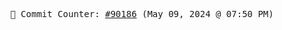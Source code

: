 <p align="center">
    <samp>
        📮 Commit Counter: <a href="https://github.com/Javascript-void0/Javascript-void0/commits/main">#90186</a> (May 09, 2024 @ 07:50 PM)
    </samp>
</p>